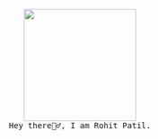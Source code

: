 <p align="center">
  <img src="https://media.giphy.com/media/IThjAlJnD9WNO/giphy.gif" width="200px">
  <br>
  <samp>
    Hey there🙋‍♂️, I am Rohit Patil.
   <br>
  </samp>
</p>
<!--
**rohts-patil/rohts-patil** is a ✨ _special_ ✨ repository because its `README.md` (this file) appears on your GitHub profile.

Here are some ideas to get you started:

- 🔭 I’m currently working on ...
- 🌱 I’m currently learning ...
- 👯 I’m looking to collaborate on ...
- 🤔 I’m looking for help with ...
- 💬 Ask me about ...
- 📫 How to reach me: ...
- 😄 Pronouns: ...
- ⚡ Fun fact: ...
-->
